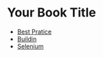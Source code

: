 # Your Book Title

* [Best Pratice](best-pratice.md)
* [Buildin](buildin.md)
* [Selenium](selenium.md)
